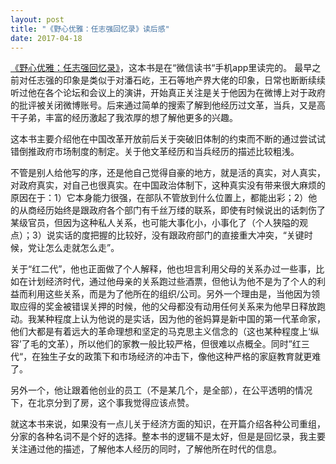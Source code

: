 ```yaml
---
layout: post
title: "《野心优雅：任志强回忆录》读后感"
date: 2017-04-18
---
```

<a href="https://book.douban.com/subject/25723799/">《野心优雅：任志强回忆录》</a>，这本书是在“微信读书“手机app里读完的。
最早之前对任志强的印象是类似于对潘石屹，王石等地产界大佬的印象，日常也断断续续听过他在各个论坛和会议上的演讲，开始真正关注是关于他因为在微博上对于政府的批评被关闭微博账号。后来通过简单的搜索了解到他经历过文革，当兵，又是高干子弟，丰富的经历激起了我浓厚的想了解他更多的兴趣。

这本书主要介绍他在中国改革开放前后关于突破旧体制的约束而不断的通过尝试试错倒推政府市场制度的制定。关于他文革经历和当兵经历的描述比较粗浅。

不管是别人给他写的序，还是他自己觉得自豪的地方，就是活的真实，对人真实，对政府真实，对自己也很真实。在中国政治体制下，这种真实没有带来很大麻烦的原因在于：1）它本身能力很强，在部队不管放到什么位置上，都能出彩；2）他的从商经历始终是跟政府各个部门有千丝万缕的联系，即使有时候说出的话刺伤了某级官员，但因为这种私人关系，也可能大事化小，小事化了（个人狭隘的观点）；3）说实话的度把握的比较好，没有跟政府部门的直接重大冲突，“关键时候，党让怎么走就怎么走”。

关于“红二代”，他也正面做了个人解释，他也坦言利用父母的关系办过一些事，比如在计划经济时代，通过他母亲的关系跑过些酒票，但他认为他不是为了个人的利益而利用这些关系，而是为了他所在的组织/公司。另外一个理由是，当他因为领取应得的奖金被错误关押的时候，他的父母都没有动用任何关系来为他早日释放跑动。我某种程度上认为他说的是实话，因为他的爸妈算是新中国的第一代革命家，他们大都是有着远大的革命理想和坚定的马克思主义信念的（这也某种程度上‘纵容’了毛的文革），所以他们的家教一般比较严格，但很难以点概全。同时”红三代“，在独生子女的政策下和市场经济的冲击下，像他这种严格的家庭教育就更难了。

另外一个，他让跟着他创业的员工（不是某几个，是全部），在公平透明的情况下，在北京分到了房，这个事我觉得应该点赞。

就这本书来说，如果没有一点儿关于经济方面的知识，在开篇介绍各种公司重组，分家的各种名词不是个好的选择。整本书的逻辑不是太好，但是是回忆录，我主要关注通过他的描述，了解他本人经历的同时，了解他所在时代的信息。
